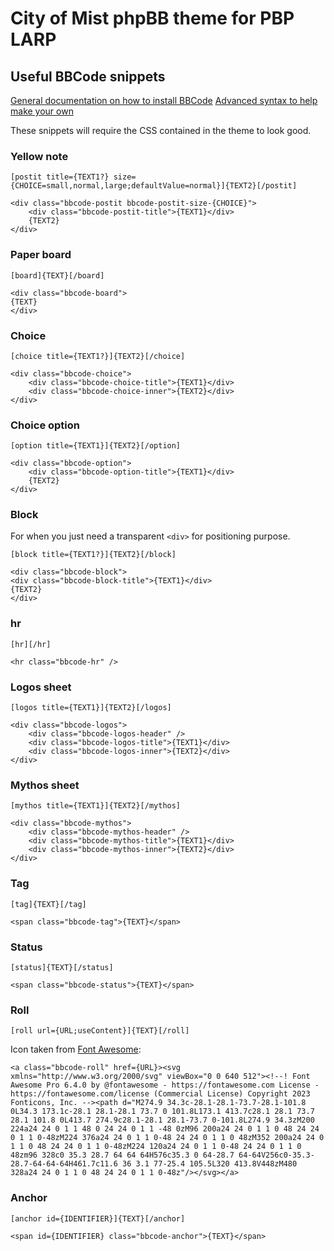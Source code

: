 # City of Mist phpBB theme for PBP LARP

## Useful BBCode snippets

[General documentation on how to install BBCode](https://www.phpbb.com/support/docs/en/3.3/kb/article/adding-custom-bbcodes-in-phpbb3/)
[Advanced syntax to help make your own](https://s9etextformatter.readthedocs.io/Plugins/BBCodes/Custom_BBCode_syntax/)

These snippets will require the CSS contained in the theme to look good.

### Yellow note

```
[postit title={TEXT1?} size={CHOICE=small,normal,large;defaultValue=normal}]{TEXT2}[/postit]
```

```
<div class="bbcode-postit bbcode-postit-size-{CHOICE}">
	<div class="bbcode-postit-title">{TEXT1}</div>
	{TEXT2}
</div>
```

### Paper board

```
[board]{TEXT}[/board]
```

```
<div class="bbcode-board">
{TEXT}
</div>
```

### Choice

```
[choice title={TEXT1?}]{TEXT2}[/choice]
```

```
<div class="bbcode-choice">
	<div class="bbcode-choice-title">{TEXT1}</div>
	<div class="bbcode-choice-inner">{TEXT2}</div>
</div>
```

### Choice option

```
[option title={TEXT1}]{TEXT2}[/option]
```

```
<div class="bbcode-option">
	<div class="bbcode-option-title">{TEXT1}</div>
	{TEXT2}
</div>
```

### Block

For when you just need a transparent `<div>` for positioning purpose.

```
[block title={TEXT1?}]{TEXT2}[/block]
```

```
<div class="bbcode-block">
<div class="bbcode-block-title">{TEXT1}</div>
{TEXT2}
</div>
```

### hr

```
[hr][/hr]
```

```
<hr class="bbcode-hr" />
```

### Logos sheet

```
[logos title={TEXT1}]{TEXT2}[/logos]
```

```
<div class="bbcode-logos">
	<div class="bbcode-logos-header" />
	<div class="bbcode-logos-title">{TEXT1}</div>
	<div class="bbcode-logos-inner">{TEXT2}</div>
</div>
```

### Mythos sheet

```
[mythos title={TEXT1}]{TEXT2}[/mythos]
```

```
<div class="bbcode-mythos">
	<div class="bbcode-mythos-header" />
	<div class="bbcode-mythos-title">{TEXT1}</div>
	<div class="bbcode-mythos-inner">{TEXT2}</div>
</div>
```

### Tag

```
[tag]{TEXT}[/tag]
```

```
<span class="bbcode-tag">{TEXT}</span>
```

### Status

```
[status]{TEXT}[/status]
```

```
<span class="bbcode-status">{TEXT}</span>
```

### Roll

```
[roll url={URL;useContent}]{TEXT}[/roll]
```

Icon taken from [Font Awesome](https://fontawesome.com/icons/dice):
```
<a class="bbcode-roll" href={URL}><svg xmlns="http://www.w3.org/2000/svg" viewBox="0 0 640 512"><!--! Font Awesome Pro 6.4.0 by @fontawesome - https://fontawesome.com License - https://fontawesome.com/license (Commercial License) Copyright 2023 Fonticons, Inc. --><path d="M274.9 34.3c-28.1-28.1-73.7-28.1-101.8 0L34.3 173.1c-28.1 28.1-28.1 73.7 0 101.8L173.1 413.7c28.1 28.1 73.7 28.1 101.8 0L413.7 274.9c28.1-28.1 28.1-73.7 0-101.8L274.9 34.3zM200 224a24 24 0 1 1 48 0 24 24 0 1 1 -48 0zM96 200a24 24 0 1 1 0 48 24 24 0 1 1 0-48zM224 376a24 24 0 1 1 0-48 24 24 0 1 1 0 48zM352 200a24 24 0 1 1 0 48 24 24 0 1 1 0-48zM224 120a24 24 0 1 1 0-48 24 24 0 1 1 0 48zm96 328c0 35.3 28.7 64 64 64H576c35.3 0 64-28.7 64-64V256c0-35.3-28.7-64-64-64H461.7c11.6 36 3.1 77-25.4 105.5L320 413.8V448zM480 328a24 24 0 1 1 0 48 24 24 0 1 1 0-48z"/></svg></a>
```

### Anchor

```
[anchor id={IDENTIFIER}]{TEXT}[/anchor]
```

```
<span id={IDENTIFIER} class="bbcode-anchor">{TEXT}</span>
```

